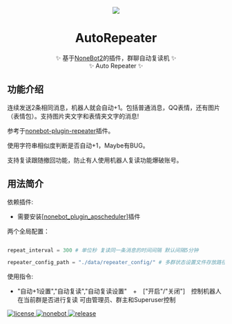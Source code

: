 
<p align="center">
  <a><img src="http://tva1.sinaimg.cn/large/006APoFYly1fzdi7y0v9wg306o06ot8t.gif"></a>
</p>
<div align="center">

  # AutoRepeater
  ✨ 基于[NoneBot2](https://github.com/nonebot/nonebot2)的插件，群聊自动复读机 ✨
  </br>
  ✨ Auto Repeater ✨
</div>

## 功能介绍

连续发送2条相同消息，机器人就会自动+1。包括普通消息，QQ表情，还有图片（表情包）。支持图片夹文字和表情夹文字的消息!


参考于[nonebot-plugin-repeater](https://github.com/ninthseason/nonebot-plugin-repeater)插件。

使用字符串相似度判断是否自动+1，Maybe有BUG。

支持复读跟随撤回功能，防止有人使用机器人复读功能爆破账号。

## 用法简介
依赖插件:

- 需要安装\[[nonebot_plugin_apscheduler](https://github.com/nonebot/plugin-apscheduler)\]插件

两个全局配置：

```python

repeat_interval = 300 # 单位秒 复读同一条消息的时间间隔 默认间隔5分钟

repeater_config_path = "./data/repeater_config/" # 多群状态设置文件存放路径

```
使用指令:

- "自动+1设置","自动复读","自动复读设置"&emsp;+&emsp;["开启"/"关闭"]&emsp;控制机器人在当前群是否进行复读 可由管理员、群主和Superuser控制 



<a href="https://github.com/Utmost-Happiness-Planet/uhpstatus/blob/main/LICENSE">
    <img src="https://img.shields.io/badge/license-GPL%20v3.0-orange" alt="license">
  </a>
  
  <a href="https://github.com/nonebot/nonebot2">
    <img src="https://img.shields.io/badge/nonebot-v2-red" alt="nonebot">
  </a> 
  
  <a href="">
    <img src="https://img.shields.io/badge/release-v1.0-blueviolet" alt="release">
</a>
